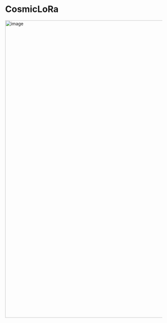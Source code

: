 # CosmicLoRa
<img width="953" alt="image" src="https://github.com/ba2vwbus13/CosmicLoRa/assets/37995440/09227c73-1986-492e-a225-e89c81226c91">
